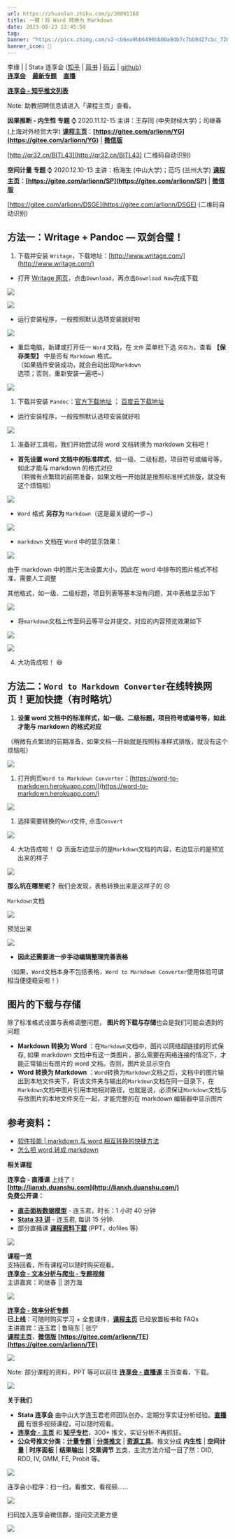 ```yaml
---
url: https://zhuanlan.zhihu.com/p/30891168
title: 一键！将 Word 转换为 Markdown
date: 2023-08-23 12:45:58
tag: 
banner: "https://picx.zhimg.com/v2-cb6ea9bb6490bb00a9db7c7bb8d27cbc_720w.jpg?source=172ae18b"
banner_icon: 🔖
---
```

李缘 | | Stata 连享会 ([知乎](https://zhuanlan.zhihu.com/arlion) | [简书](http://www.jianshu.com/u/69a30474ef33) | [码云](https://gitee.com/arlionn) | [github](http://github.com/StataChina))  
**[连享会](https://www.lianxh.cn/)**   **[最新专题](https://gitee.com/arlionn/Course/blob/master/README.md)**   **[直播](https://gitee.com/arlionn/Live)**

**[连享会 - 知乎推文列表](https://zhuanlan.zhihu.com/p/133479929)**

Note: 助教招聘信息请进入「课程主页」查看。

**因果推断 - 内生性 专题** ⌚ 2020.11.12-15 主讲：王存同 (中央财经大学)；司继春 (上海对外经贸大学) **[课程主页](https://www.lianxh.cn/news/ff14d1cbb3500.html)**：**[https://gitee.com/arlionn/YG](https://gitee.com/arlionn/YG)** | **[微信版](https://mp.weixin.qq.com/s/-0aNimn6gML2JIfFceYHWA)**

[http://qr32.cn/BlTL43](http://qr32.cn/BlTL43) (二维码自动识别)

**空间计量 专题** ⌚ 2020.12.10-13 主讲：杨海生 (中山大学)；范巧 (兰州大学) **[课程主页](https://www.lianxh.cn/news/ff14d1cbb3500.html)**：**[https://gitee.com/arlionn/SP](https://gitee.com/arlionn/SP)** | **[微信版](https://mp.weixin.qq.com/s/yvB4EjQYRqMYEpGOyoDzaQ)**

[https://gitee.com/arlionn/DSGE](https://gitee.com/arlionn/DSGE) (二维码自动识别)

## **方法一：Writage + Pandoc — 双剑合璧！**

1.  下载并安装 `Writage`，下载地址：[http://www.writage.com/](http://www.writage.com/)

*   打开 [Writage 网页](http://www.writage.com/)，点击`Download`，再点击`Download Now`完成下载

![](https://pic1.zhimg.com/v2-108b1af491619891fb8229b3eade88d8_r.jpg)

![](https://pic3.zhimg.com/v2-f99aa77e43c65245467900559c12cfb2_r.jpg)

*   运行安装程序，一般按照默认选项安装就好啦

![](https://pic2.zhimg.com/v2-16653aa1468810af02f5b06cf26af999_r.jpg)

*   重启电脑，新建或打开任一 `Word` 文档，在 `文件` 菜单栏下选 `另存为`，查看 **【保存类型】** 中是否有 `Markdown` 格式。  
    （如果插件安装成功，就会自动出现`Markdown`选项；否则，重新安装一遍吧~）

![](https://pic1.zhimg.com/v2-562cd4e43b1cf53779fd31e74f075d44_r.jpg)

1.  下载并安装 `Pandoc`：[官方下载地址](http://pandoc.org/installing.html) ； [百度云下载地址](https://pan.baidu.com/s/1nvMA1Rz)

*   运行安装程序，一般按照默认选项安装就好啦

![](https://pic1.zhimg.com/v2-15c116536ae1b18a3354fa5da4438350_r.jpg)

1.  准备好工具啦，我们开始尝试将 word 文档转换为 markdown 文档吧！

*   **首先设置 word 文档中的标准样式**，如一级、二级标题，项目符号或编号等，如此才能与 markdown 的格式对应  
    （稍微有点繁琐的前期准备，如果文档一开始就是按照标准样式排版，就没有这个烦恼啦）

![](https://pic2.zhimg.com/v2-2cd2f37ab6de77704b74849fd10c0eed_r.jpg)

*   `Word` 格式 **另存为** `Markdown`（这是最关键的一步~）

![](https://pic3.zhimg.com/v2-66c96d1c354baa58d7a6135ad0c1ce66_r.jpg)

*   `markdown` 文档在 `Word` 中的显示效果：

![](https://pic3.zhimg.com/v2-89736d9175385e872045123ad8e09a32_r.jpg)

由于 markdown 中的图片无法设置大小，因此在 word 中排布的图片格式不标准，需要人工调整

其他格式，如一级、二级标题，项目列表等基本没有问题，其中表格显示如下

![](https://pic4.zhimg.com/v2-24ec7a880309bce278e0c5c71dad9637_r.jpg)

*   将`markdown`文档上传至码云等平台并提交，对应的内容预览效果如下

![](https://pic3.zhimg.com/v2-6b88f220770c10f8d230f138691f9c92_r.jpg)

![](https://pic4.zhimg.com/v2-8390efa2a7532f1abe614f8abee5291b_r.jpg)

4. 大功告成啦！ :laughing:

## **方法二：`Word to Markdown Converter`在线转换网页！更加快捷（有时略坑）**

1.  **设置 word 文档中的标准样式，如一级、二级标题，项目符号或编号等，如此才能与 markdown 的格式对应**

（稍微有点繁琐的前期准备，如果文档一开始就是按照标准样式排版，就没有这个烦恼啦）

![](https://pic1.zhimg.com/v2-52e03eba7023263a7a6021874c202ec0_r.jpg)

1.  打开网页`Word to Markdown Converter`：[https://word-to-markdown.herokuapp.com/](https://word-to-markdown.herokuapp.com/)

![](https://pic3.zhimg.com/v2-74bf0dc26680e562ad61880d0a9b5bb2_r.jpg)

1.  选择需要转换的`Word`文件, 点击`Convert`

![](https://pic2.zhimg.com/v2-1f5607ff12dec03607e9edc53186d3e1_r.jpg)

4. 大功告成啦！ :yum: 页面左边显示的是`Markdown`文档的内容，右边显示的是预览出来的样子

![](https://pic2.zhimg.com/v2-84a5511d5839c7c26611531df8d3b891_r.jpg)

**那么坑在哪里呢？** 我们会发现，表格转换出来是这样子的 :disappointed:

`Markdown`文档

![](https://pic2.zhimg.com/v2-201ec9e8fc1b81021cbf5b3a84b8a999_r.jpg)

预览出来

![](https://pic2.zhimg.com/v2-972eb6f24dc201130749a5819445c785_r.jpg)

*   **因此还需要进一步手动编辑整理完善表格**

（如果，`Word`文档本身不包括表格，`Word to Markdown Converter`使用体验可谓相当便捷稳妥啦！）

## **图片的下载与存储**

除了标准格式设置与表格调整问题， **图片的下载与存储**也会是我们可能会遇到的问题

*   **Markdown 转换为 Word** ：在`Markdown`文档中，图片以网络超链接的形式保存, 如果 markdown 文档中有这一类图片，那么需要在网络连接的情况下，才能正常输出有图片的 word 文档。否则，图片处显示空白
*   **Word 转换为 Markdown** ：`Word`转换为`Markdown`文档之后，文档中的图片输出到本地文件夹下，将该文件夹与输出的`Markdown`文档在同一目录下，在`Markdown`文档中图片引用本地相对路径，也就是说，必须保证`Markdown`文档与存放图片的本地文件夹在一起，才能完整的在 markdown 编辑器中显示图片

## **参考资料：**

*   [软件技能 | markdown 与 word 相互转换的快捷方法](http://www.jianshu.com/p/f9c5da56e0cb)
*   [怎么把 word 转成 markdown](http://www.jianshu.com/p/b0be43b03015)

**相关课程**

**连享会 - 直播课** 上线了！  
**[http://lianxh.duanshu.com](http://lianxh.duanshu.com/)**  
**免费公开课：**

*   **[直击面板数据模型](https://lianxh.duanshu.com/#/brief/course/7d1d3266e07d424dbeb3926170835b38)** - 连玉君，时长：1 小时 40 分钟
*   **[Stata 33 讲](https://lianxh.duanshu.com/#/brief/course/b22b17ee02c24015ae759478697df2a0)** - 连玉君, 每讲 15 分钟.
*   部分直播课 **[课程资料下载](https://gitee.com/arlionn/Live)** (PPT，dofiles 等)  
    

![](https://pic2.zhimg.com/v2-df463081bc454b8b181fdaba9f594d89_b.png)

**课程一览**  
支持回看，所有课程可以随时购买观看。  
**[连享会 - 文本分析与爬虫 - 专题视频](https://www.lianxh.cn/news/88426b2faeea8.html)**  
主讲嘉宾：司继春 || 游万海

![](https://pic3.zhimg.com/v2-9bc689675ccc7d0a6fce502fb3f74c56_r.jpg)

**[连享会 - 效率分析专题](https://www.lianxh.cn/news/a94e5f6b8df01.html)**  
**已上线**：可随时购买学习 + 全套课件，**[课程主页](https://gitee.com/arlionn/TE)** 已经放置板书和 FAQs  
主讲嘉宾：连玉君 | 鲁晓东 | 张宁  
**[课程主页](https://gitee.com/arlionn/TE)**，**[微信版](https://mp.weixin.qq.com/s/zRotMGebIQqaMih8B71fdg)** **[https://gitee.com/arlionn/TE](https://gitee.com/arlionn/TE)**

![](https://pic2.zhimg.com/v2-2f164f4aaa8e93cb8e8927aeed01e89d_r.jpg)

Note: 部分课程的资料，PPT 等可以前往 **[连享会 - 直播课](https://gitee.com/arlionn/Live)** 主页查看，下载。

![](https://pic1.zhimg.com/v2-4d1b7d62cf7f9b75da59b8a0c262d734_b.jpg)

**关于我们**

*   **Stata 连享会** 由中山大学连玉君老师团队创办，定期分享实证分析经验。**[直播间](http://lianxh.duanshu.com/)** 有很多视频课程，可以随时观看。
*   **[连享会 - 主页](https://www.lianxh.cn/)** 和 **[知乎专栏](https://www.zhihu.com/people/arlionn/)**，300+ 推文，实证分析不再抓狂。
*   **公众号推文分类：[计量专题](https://mp.weixin.qq.com/mp/homepage?__biz=MzAwMzk4ODUzOQ==&hid=4&sn=0c34b12da7762c5cabc5527fa5a1ff7b)** | **[分类推文](https://mp.weixin.qq.com/mp/homepage?__biz=MzAwMzk4ODUzOQ==&hid=2&sn=07017b31da626e2beab0332f5aa5f9e2)** | **[资源工具](https://mp.weixin.qq.com/mp/homepage?__biz=MzAwMzk4ODUzOQ==&hid=3&sn=10c2cf37e172289644f03a4c3b5bd506)**。推文分成 **内生性** | **空间计量** | **时序面板** | **结果输出** | **交乘调节** 五类，主流方法介绍一目了然：DID, RDD, IV, GMM, FE, Probit 等。

![](https://pic4.zhimg.com/v2-110ea486e24ed0a7f5218e72550b4d73_r.jpg)

连享会小程序：扫一扫，看推文，看视频……  

![](https://pic1.zhimg.com/v2-29c1c9c2fb3e786e428db1f9598d0254_b.png)

扫码加入连享会微信群，提问交流更方便  

![](https://pic2.zhimg.com/v2-305a84781637533027943480461ceea1_b.jpeg)